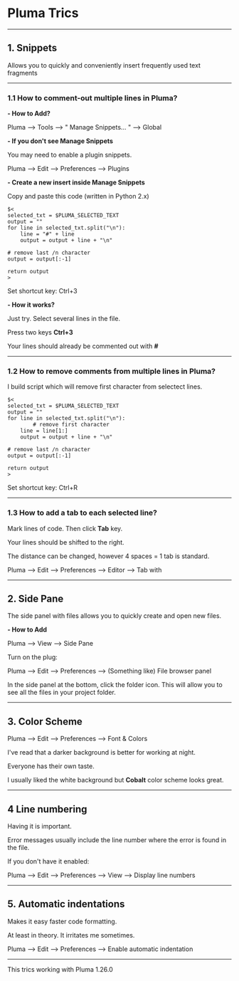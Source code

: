 

# Pluma Trics

----

## 1. Snippets

Allows you to quickly and conveniently insert frequently used text fragments

----

### 1.1 How to comment-out multiple lines in Pluma?

**- How to Add?**



Pluma --> Tools --> " Manage Snippets... " --> Global



**- If you don't see Manage Snippets** 

You may need to enable a plugin snippets.

Pluma --> Edit --> Preferences --> Plugins



**- Create a new insert inside Manage Snippets**

Copy and paste this code (written in Python 2.x)


```
$<
selected_txt = $PLUMA_SELECTED_TEXT
output = "" 
for line in selected_txt.split("\n"):
    line = "#" + line
    output = output + line + "\n"
    
# remove last /n character
output = output[:-1]

return output
>

```

Set shortcut key:    Ctrl+3


**- How it works?**

Just try. Select several lines in the file.

Press two keys **Ctrl+3**

Your lines should already be commented out with **#**

----

### 1.2 How to remove comments from multiple lines in Pluma?

I build script which will remove first character from selectect lines.

```
$<
selected_txt = $PLUMA_SELECTED_TEXT
output = "" 
for line in selected_txt.split("\n"):
		# remove first character
    line = line[1:]
    output = output + line + "\n" 
    
# remove last /n character
output = output[:-1]

return output
>
```

Set shortcut key:    Ctrl+R

----


### 1.3 How to add a tab to each selected line?

Mark lines of code. Then click **Tab** key.

Your lines should be shifted to the right.

The distance can be changed, however 4 spaces = 1 tab is standard.

Pluma --> Edit --> Preferences --> Editor --> Tab with


----

## 2. Side Pane


The side panel with files allows you to quickly create and open new files.

**- How to Add**

Pluma --> View --> Side Pane

Turn on the plug:

Pluma --> Edit --> Preferences --> (Something like) File browser panel

In the side panel at the bottom, click the folder icon.
This will allow you to see all the files in your project folder.

----


## 3. Color Scheme


Pluma --> Edit --> Preferences --> Font & Colors

I've read that a darker background is better for working at night.

Everyone has their own taste. 

I usually liked the white background but **Cobalt** color scheme looks great.

----



## 4 Line numbering

Having it is important.

Error messages usually include the line number where the error is found in the file.

If you don't have it enabled:

Pluma --> Edit --> Preferences --> View --> Display line numbers

----



## 5. Automatic indentations

Makes it easy faster code formatting.

At least in theory. It irritates me sometimes.

Pluma --> Edit --> Preferences --> Enable automatic indentation

----

This trics working with Pluma 1.26.0